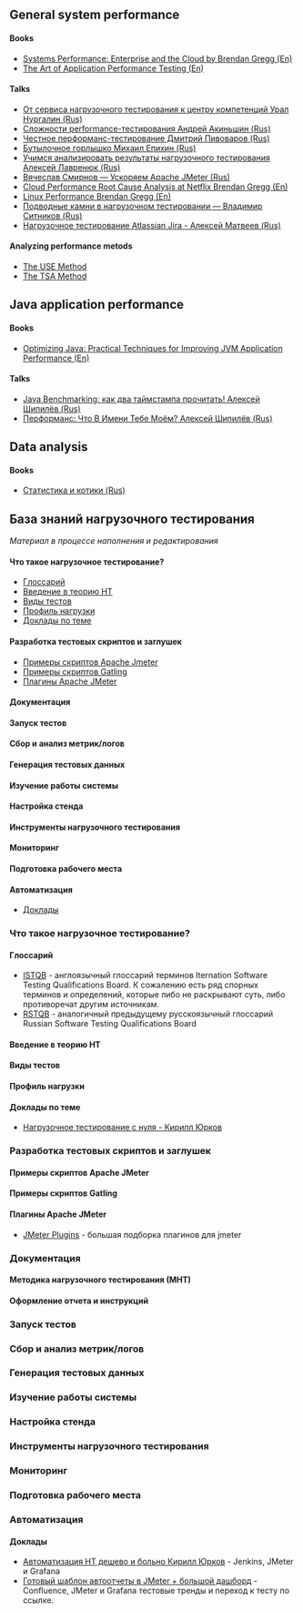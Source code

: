 ## General system performance
#### Books
  * [Systems Performance: Enterprise and the Cloud by Brendan Gregg (En)](http://www.brendangregg.com/sysperfbook.html)
  * [The Art of Application Performance Testing (En)](https://www.oreilly.com/library/view/the-art-of/9781491900536/)

#### Talks 
  * [От сервиса нагрузочного тестирования к центру компетенций Урал Нургалин (Rus)](https://www.youtube.com/watch?v=1ZGfN_uBpO8)
  * [Сложности performance-тестирования Андрей Акиньшин (Rus)](https://www.youtube.com/watch?v=am94iI2assY)   
  * [Честное перформанс-тестирование Дмитрий Пивоваров (Rus)](https://www.youtube.com/watch?v=8Mzs3arFGZo)  
  * [Бутылочное горлышко Михаил Епихин (Rus)](https://www.youtube.com/watch?v=5sAPrYmuMIs)  
  * [Учимся анализировать результаты нагрузочного тестирования Алексей Лавренюк (Rus)](https://www.youtube.com/watch?v=gws7L3EaeC0)  
  * [Вячеслав Смирнов — Ускоряем Apache JMeter (Rus)](https://www.youtube.com/watch?v=rQCspOA30Bc)
  * [Cloud Performance Root Cause Analysis at Netflix Brendan Gregg (En)](https://www.youtube.com/watch?v=03EC8uA30Pw)  
  * [Linux Performance Brendan Gregg (En)](https://www.youtube.com/watch?v=3jhl0v8MuDg)
  * [Подводные камни в нагрузочном тестировании — Владимир Ситников (Rus)](https://www.youtube.com/watch?v=3PWBBc7rZxw)
  * [Нагрузочное тестирование Atlassian Jira - Алексей Матвеев (Rus)](https://www.youtube.com/watch?v=cpXTUMxDFec)

#### Analyzing performance metods
  * [The USE Method](http://www.brendangregg.com/usemethod.html)
  * [The TSA Method](http://www.brendangregg.com/tsamethod.html)
  

## Java application performance
#### Books
   * [Optimizing Java: Practical Techniques for Improving JVM Application Performance (En)](http://shop.oreilly.com/product/0636920121718.do)

#### Talks
  * [Java Benchmarking: как два таймстампа прочитать! Алексей Шипилёв (Rus)](https://www.youtube.com/watch?v=8pMfUopQ9Es)
  * [Перформанс: Что В Имени Тебе Моём? Алексей Шипилёв (Rus)](https://www.youtube.com/watch?v=p2b4JHESEOc)
   
   
## Data analysis
#### Books
   * [Статистика и котики (Rus)](https://edgeconsult.me/lib/Math/Statistika_i_kotiki_Savelev.620655.pdf)
   
   
## База знаний нагрузочного тестирования
_Материал в процессе наполнения и редактирования_
#### Что такое нагрузочное тестирование?
 - [Глоссарий](#glossary)
 - [Введение в теорию НТ](#theory)
 - [Виды тестов](#test-types)
 - [Профиль нагрузки](#profile)
 - [Доклады по теме](#report-LT)
#### Разработка тестовых скриптов и заглушек
 - [Примеры скриптов Apache Jmeter](#jmeter-templates)
 - [Примеры скриптов Gatling](#gatling-tamplates)
 - [Плагины Apache JMeter](#jmeter-plugins)
#### Документация
#### Запуск тестов
#### Сбор и анализ метрик/логов
#### Генерация тестовых данных
#### Изучение работы системы
#### Настройка стенда
#### Инструменты нагрузочного тестирования
#### Мониторинг
#### Подготовка рабочего места
#### Автоматизация
 - [Доклады](#report-autotest)

### Что такое нагрузочное тестирование?
#### <a name="glossary"/>Глоссарий

- [ISTQB](https://www.rstqb.org/ru/istqb-downloads.html?file=files/content/rstqb/downloads/ISTQB%20Downloads/ISTQB_Glossary_English_v2.3.pdf) - англоязычный глоссарий терминов Iternation Software Testing Qualifications Board. К сожалению есть ряд спорных терминов и определений, которые либо не раскрывают суть, либо противоречат другим источникам. 
- [RSTQB](https://www.rstqb.org/ru/istqb-downloads.html?file=files/content/rstqb/downloads/ISTQB%20Downloads/ISTQB%20%D0%93%D0%BB%D0%BE%D1%81%D1%81%D0%B0%D1%80%D0%B8%D0%B8%CC%86%20%D0%A2%D0%B5%D1%80%D0%BC%D0%B8%D0%BD%D0%BE%D0%B2%20%D0%A2%D0%B5%D1%81%D1%82%D0%B8%D1%80%D0%BE%D0%B2%D0%B0%D0%BD%D0%B8%D1%8F%202.3.pdf) - аналогичный предыдущему русскоязычный глоссарий Russian Software Testing Qualifications Board

#### <a name="theory"/>Введение в теорию НТ

#### <a name="glossary"/>Виды тестов

#### <a name="test-types"/>Профиль нагрузки 

#### <a name="report-LT"/>Доклады по теме

- [Нагрузочное тестирование с нуля - Кирилл Юрков](https://docs.google.com/presentation/d/1Vfw6_FIYxJxfsIW1-OFaj-SOmLZYUkJuM-k7wvcNhAE/edit?usp=sharing)

###  Разработка тестовых скриптов и заглушек

#### <a name="jmeter-templates"> Примеры скриптов Apache JMeter

#### <a name="gatling-tamplates"> Примеры скриптов Gatling

#### <a name="jmeter-templates"> Плагины Apache JMeter
- [JMeter Plugins](https://jmeter-plugins.org) - большая подборка плагинов для jmeter

### Документация

#### Методика нагрузочного тестирования (МНТ)

#### Оформление отчета и инструкций

### Запуск тестов

### Сбор и анализ метрик/логов

### Генерация тестовых данных

### Изучение работы системы

### Настройка стенда

### Инструменты нагрузочного тестирования

### Мониторинг

### Подготовка рабочего места

### Автоматизация

#### <a name="report-autotest"> Доклады
- [Автоматизация НТ дешево и больно Кирилл Юрков](https://youtu.be/sEcudxQB62M?t=2863) - Jenkins, JMeter и Grafana
- [Готовый шаблон автоотчеты в JMeter + большой дашборд](https://github.com/kirillyu/jmeterReports) - Confluence, JMeter и Grafana тестовые тренды и переход к тесту по ссылке.

